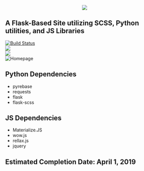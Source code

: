 <p align="center">
    <img src="https://github.com/harrisbegca/harrisbeg.com/blob/master/harrisbeg.svg"><br/>
</p>

## A Flask-Based Site utilizing SCSS, Python utilities, and JS Libraries  
[![Build Status](https://travis-ci.com/harrisbegca/harrisbeg.com.svg?token=jyHwaESN3WGzDqzCynqg&branch=master)](https://travis-ci.com/harrisbegca/harrisbeg.com)  
![](https://img.shields.io/pypi/pyversions/Django.svg?style=flat)  
![](https://img.shields.io/badge/flask-1.0.2-blue.svg)  
![Homepage](https://i.gyazo.com/c7faa8dba25788ed4283c567ddec5850.png)

## Python Dependencies

* pyrebase
* requests
* flask
* flask-scss

## JS Dependencies

* Materialize.JS
* wow.js
* rellax.js
* jquery

## Estimated Completion Date: April 1, 2019
